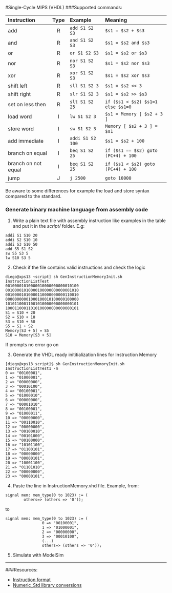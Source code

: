 #Single-Cycle MIPS (VHDL)
###Supported commands:

|Instruction|Type|Example|Meaning|
|:---|:-:|:--------------|:------------|
|add|R|`add S1 S2 S3`|`$s1 = $s2 + $s3`|
|and|R|`and S1 S2 S3`|`$s1 = $s2 and $s3`|
|or|R|`or S1 S2 S3`|`$s1 = $s2 or $s3`|
|nor|R|`nor S1 S2 S3`|`$s1 = $s2 nor $s3`|
|xor|R|`xor S1 S2 S3`|`$s1 = $s2 xor $s3`|
|shift left|R|`sll S1 S2 3`|`$s1 = $s2 << 3`|
|shift right|R|`slr S1 S2 3`|`$s1 = $s2 >> $s3`|
|set on less then|R|`slt S1 S2 25`|`if ($s1 < $s2) $s1=1 else $s1=0`|
|load word|I|`lw S1 S2 3`|`$s1 = Memory [ $s2 + 3 ]`|
|store word|I|`sw S1 S2 3`|`Memory [ $s2 + 3 ] = $s1`|
|add immediate|I|`addi S1 S2 100`|`$s1 = $s2 + 100`|
|branch on equal|I|`beq S1 S2 25`|`if ($s1 == $s2) goto (PC+4) + 100`|
|branch on not equal|I|`beq S1 S2 25`|`if ($s1 < $s2) goto (PC+4) + 100`|
|jump|J|`j 2500`|`goto 10000`|

Be aware to some differences for example the load and store syntax compared to the standard.

### Generate binary machine language from assembly code

1. Write a plain text file with assembly instruction like examples in the table and put it in the _script/_ folder. E.g:
```
addi S1 S10 20
addi S2 S10 10
addi S3 S10 50
add S5 S1 S2
sw S5 S3 5
lw S10 S3 5
```
2. Check if the file contains valid instructions and check the logic
```
diego@xps13 ~script] sh GenInstructionMemoryInit.sh InstructionListTest 
00100001010000010000000000010100
00100001010000100000000000001010
00100001010000110000000000110010
00000000001000100010100000100000
10101100011001010000000000000101
10001100011010100000000000000101
S1 = S10 + 20
S2 = S10 + 10
S3 = S10 + 50
S5 = S1 + S2
Memory[S3 + 5] = S5
S10 = Memory[S3 + 5]
```
If prompts no error go on

3. Generate the VHDL ready inititialization lines for Instruction Memory
```
[diego@xps13 script]$ sh GenInstructionMemoryInit.sh InstructionListTest1 -m
0 => "00100001",
1 => "01000001",
2 => "00000000",
3 => "00010100",
4 => "00100001",
5 => "01000010",
6 => "00000000",
7 => "00001010",
8 => "00100001",
9 => "01000011",
10 => "00000000",
11 => "00110010",
12 => "00000000",
13 => "00100010",
14 => "00101000",
15 => "00100000",
16 => "10101100",
17 => "01100101",
18 => "00000000",
19 => "00000101",
20 => "10001100",
21 => "01101010",
22 => "00000000",
23 => "00000101",
```

4. Paste the line in InstructionMemory.vhd file. Example, from:
```
signal mem: mem_type(0 to 1023) := (
    	others=> (others => '0'));
```
to
```
signal mem: mem_type(0 to 1023) := (
                0 => "00100001",
                1 => "01000001",
                2 => "00000000",
                3 => "00010100",
                (...)
		        others=> (others => '0'));
```

5. Simulate with ModelSim
---
###Resources:
- [Instruction format](http://en.wikibooks.org/wiki/MIPS_Assembly/Instruction_Formats)
- [Numeric_Std library conversions](http://www.lothar-miller.de/s9y/categories/16-Numeric_Std)

